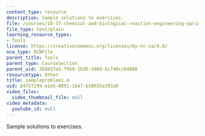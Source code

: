 ```yaml
---
content_type: resource
description: Sample solutions to exercises.
file: /courses/10-37-chemical-and-biological-reaction-engineering-spring-2007/b4757299e1e508911b47b10655a303a0_sampleproblem1.m
file_type: text/plain
learning_resource_types:
- Tools
license: https://creativecommons.org/licenses/by-nc-sa/4.0/
ocw_type: OCWFile
parent_title: Tools
parent_type: CourseSection
parent_uid: 350837a5-f959-1b36-3d8d-6c740cc64608
resourcetype: Other
title: sampleproblem1.m
uid: b4757299-e1e5-0891-1b47-b10655a303a0
video_files:
  video_thumbnail_file: null
video_metadata:
  youtube_id: null
---
```

Sample solutions to exercises.